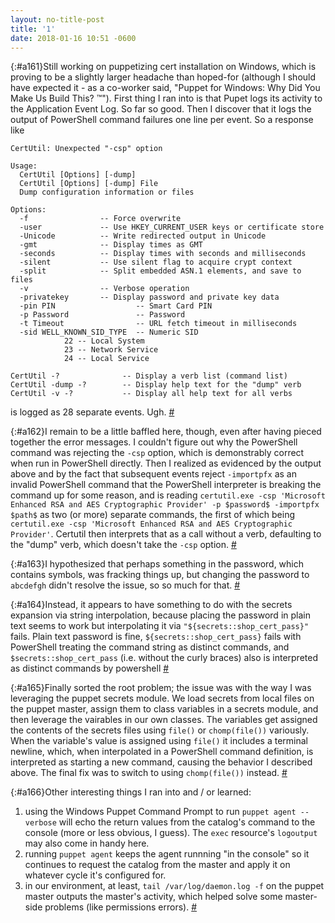```yaml
---
layout: no-title-post
title: '1'
date: 2018-01-16 10:51 -0600
---
```

[](){:#a161}Still working on puppetizing cert installation on Windows, which is proving to be a slightly larger headache than hoped-for (although I should have expected it - as a co-worker said, "Puppet for Windows: Why Did You Make Us Build This? :tm:"). First thing I ran into is that Pupet logs its activity to the Application Event Log. So far so good. Then I discover that it logs the output of PowerShell command failures one line per event. So a response like 
```
CertUtil: Unexpected "-csp" option

Usage:
  CertUtil [Options] [-dump]
  CertUtil [Options] [-dump] File
  Dump configuration information or files

Options:
  -f                -- Force overwrite
  -user             -- Use HKEY_CURRENT_USER keys or certificate store
  -Unicode          -- Write redirected output in Unicode
  -gmt              -- Display times as GMT
  -seconds          -- Display times with seconds and milliseconds
  -silent           -- Use silent flag to acquire crypt context
  -split            -- Split embedded ASN.1 elements, and save to files
  -v                -- Verbose operation
  -privatekey       -- Display password and private key data
  -pin PIN                  -- Smart Card PIN
  -p Password               -- Password
  -t Timeout                -- URL fetch timeout in milliseconds
  -sid WELL_KNOWN_SID_TYPE  -- Numeric SID
            22 -- Local System
            23 -- Network Service
            24 -- Local Service

CertUtil -?              -- Display a verb list (command list)
CertUtil -dump -?        -- Display help text for the "dump" verb
CertUtil -v -?           -- Display all help text for all verbs
``` 
is logged as 28 separate events. Ugh. [#](#a161)

[](){:#a162}I remain to be a little baffled here, though, even after having pieced together the error messages. I couldn't figure out why the PowerShell command was rejecting the `-csp` option, which is demonstrably correct when run in PowerShell directly. Then I realized as evidenced by the output above and by the fact that subsequent events reject `-importpfx` as an invalid PowerShell command that the PowerShell interpreter is breaking the command up for some reason, and is reading `certutil.exe -csp 'Microsoft Enhanced RSA and AES Cryptographic Provider' -p $password$ -importpfx $path$` as two (or more) separate commands, the first of which being `certutil.exe -csp 'Microsoft Enhanced RSA and AES Cryptographic Provider'`. Certutil then interprets that as a call without a verb, defaulting to the "dump" verb, which doesn't take the `-csp` option. [#](#a162)

[](){:#a163}I hypothesized that perhaps something in the password, which contains symbols, was fracking things up, but changing the password to `abcdefgh` didn't resolve the issue, so so much for that. [#](#a163)

[](){:#a164}Instead, it appears to have something to do with the secrets expansion via string interpolation, because placing the password in plain text seems to work but interpolating it via `"${secrets::shop_cert_pass}"` fails. Plain text password is fine, `${secrets::shop_cert_pass}` fails with PowerShell treating the command string as distinct commands, and `$secrets::shop_cert_pass` (i.e. without the curly braces) also is interpreted as distinct commands by powershell [#](#a164)

[](){:#a165}Finally sorted the root problem; the issue was with the way I was leveraging the puppet secrets module. We load secrets from local files on the puppet master, assign them to class variables in a secrets module, and then leverage the vairables in our own classes. The variables get assigned the contents of the secrets files using `file()` or `chomp(file())` variously. When the variable's value is assigned using `file()` it includes a terminal newline, which, when interpolated in a PowerShell command definition, is interpreted as starting a new command, causing the behavior I described above. The final fix was to switch to using `chomp(file())` instead. [#](#a165)

[](){:#a166}Other interesting things I ran into and / or learned: 
1. using the Windows Puppet Command Prompt to run `puppet agent --verbose` will echo the return values from the catalog's command to the console (more or less obvious, I guess). The `exec` resource's `logoutput` may also come in handy here.
1. running `puppet agent` keeps the agent runnning "in the console" so it continues to request the catalog from the master and apply it on whatever cycle it's configured for.
1. in our environment, at least, `tail /var/log/daemon.log -f` on the puppet master outputs the master's activity, which helped solve some master-side problems (like permissions errors). [#](#a166)
